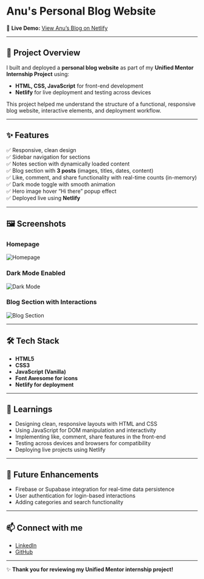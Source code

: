 # Anu's Personal Blog Website

🚀 **Live Demo:** [View Anu’s Blog on Netlify](https://clinquant-faloodeh-a3b567.netlify.app)

---

## 📌 Project Overview

I built and deployed a **personal blog website** as part of my **Unified Mentor Internship Project** using:

- **HTML, CSS, JavaScript** for front-end development
- **Netlify** for live deployment and testing across devices

This project helped me understand the structure of a functional, responsive blog website, interactive elements, and deployment workflow.

---

## ✨ Features

✅ Responsive, clean design  
✅ Sidebar navigation for sections  
✅ Notes section with dynamically loaded content  
✅ Blog section with **3 posts** (images, titles, dates, content)  
✅ Like, comment, and share functionality with real-time counts (in-memory)  
✅ Dark mode toggle with smooth animation  
✅ Hero image hover “Hi there” popup effect  
✅ Deployed live using **Netlify**

---

## 🖼️ Screenshots

### Homepage
![Homepage](images/homepage.png)

### Dark Mode Enabled
![Dark Mode](images/darkmode.png)

### Blog Section with Interactions
![Blog Section](images/blogsection.png)

---

## 🛠️ Tech Stack

- **HTML5**
- **CSS3**
- **JavaScript (Vanilla)**
- **Font Awesome for icons**
- **Netlify for deployment**

---

## 🚀 Learnings

- Designing clean, responsive layouts with HTML and CSS
- Using JavaScript for DOM manipulation and interactivity
- Implementing like, comment, share features in the front-end
- Testing across devices and browsers for compatibility
- Deploying live projects using Netlify

---

## 🌻 Future Enhancements

- Firebase or Supabase integration for real-time data persistence
- User authentication for login-based interactions
- Adding categories and search functionality

---

## 📫 Connect with me

- [LinkedIn](https://www.linkedin.com/)
- [GitHub](https://github.com/)

---

✨ **Thank you for reviewing my Unified Mentor internship project!**
